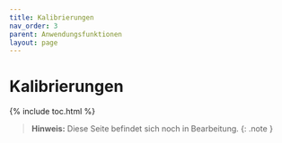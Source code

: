 ```yaml
---
title: Kalibrierungen
nav_order: 3
parent: Anwendungsfunktionen
layout: page
---
```


# Kalibrierungen
{% include toc.html %}

> **Hinweis:** Diese Seite befindet sich noch in Bearbeitung.
{: .note }
